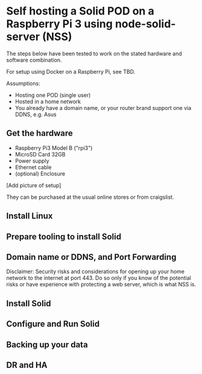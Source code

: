 # Self hosting a Solid POD on a Raspberry Pi 3 using node-solid-server (NSS)

The steps below have been tested to work on the stated hardware and software combination.

For setup using Docker on a Raspberry Pi, see TBD.

Assumptions:
* Hosting one POD (single user)
* Hosted in a home network
* You already have a domain name, or your router brand support one via DDNS, e.g. Asus

## Get the hardware

* Raspberry Pi3 Model B ("rpi3")
* MicroSD Card 32GB
* Power supply
* Ethernet cable
* (optional) Enclosure

[Add picture of setup]

They can be purchased at the usual online stores or from craigslist.

## Install Linux



## Prepare tooling to install Solid
## Domain name or DDNS, and Port Forwarding

Disclaimer:  Security risks and considerations for opening up your home network to the internet at port 443.  Do so only if you know of the potential risks or have experience with protecting a web server, which is what NSS is.

## Install Solid
## Configure and Run Solid
## Backing up your data
## DR and HA
